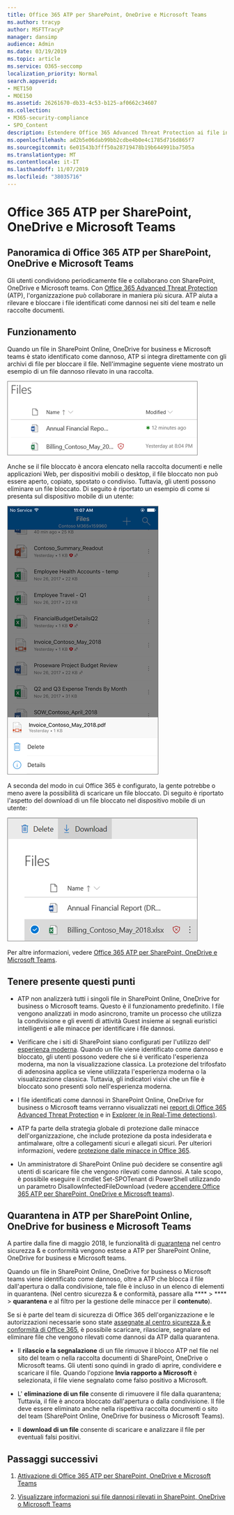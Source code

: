 ```yaml
---
title: Office 365 ATP per SharePoint, OneDrive e Microsoft Teams
ms.author: tracyp
author: MSFTTracyP
manager: dansimp
audience: Admin
ms.date: 03/19/2019
ms.topic: article
ms.service: O365-seccomp
localization_priority: Normal
search.appverid:
- MET150
- MOE150
ms.assetid: 26261670-db33-4c53-b125-af0662c34607
ms.collection:
- M365-security-compliance
- SPO_Content
description: Estendere Office 365 Advanced Threat Protection ai file in SharePoint Online, OneDrive for business e Microsoft teams per consentire una collaborazione più sicura per l'organizzazione.
ms.openlocfilehash: ad2b5e06dab99bb2cdbe4b0e4c1785d716d865f7
ms.sourcegitcommit: 6e01543b3fff50a28719478b19b644991ba7505a
ms.translationtype: MT
ms.contentlocale: it-IT
ms.lasthandoff: 11/07/2019
ms.locfileid: "38035716"
---
```

# <a name="office-365-atp-for-sharepoint-onedrive-and-microsoft-teams"></a>Office 365 ATP per SharePoint, OneDrive e Microsoft Teams

## <a name="overview-of-office-365-atp-for-sharepoint-onedrive-and-microsoft-teams"></a>Panoramica di Office 365 ATP per SharePoint, OneDrive e Microsoft Teams

Gli utenti condividono periodicamente file e collaborano con SharePoint, OneDrive e Microsoft teams. Con [Office 365 Advanced Threat Protection](office-365-atp.md) (ATP), l'organizzazione può collaborare in maniera più sicura. ATP aiuta a rilevare e bloccare i file identificati come dannosi nei siti del team e nelle raccolte documenti.  
  
## <a name="how-it-works"></a>Funzionamento

Quando un file in SharePoint Online, OneDrive for business e Microsoft teams è stato identificato come dannoso, ATP si integra direttamente con gli archivi di file per bloccare il file. Nell'immagine seguente viene mostrato un esempio di un file dannoso rilevato in una raccolta.
  
[![File in OneDrive for business con uno rilevato come dannoso](../media/2bba71cc-7ad1-4799-8b9d-d56f923db3a7.png)](https://support.office.com/article/01e902ad-a903-4e0f-b093-1e1ac0c37ad2)
  
Anche se il file bloccato è ancora elencato nella raccolta documenti e nelle applicazioni Web, per dispositivi mobili o desktop, il file bloccato non può essere aperto, copiato, spostato o condiviso. Tuttavia, gli utenti possono eliminare un file bloccato. Di seguito è riportato un esempio di come si presenta sul dispositivo mobile di un utente:
  
[![Eliminazione di un file bloccato da OneDrive for business dall'app per dispositivi mobili di OneDrive](../media/cb1c1705-fd0a-45b8-9a26-c22503011d54.png)](https://support.office.com/article/01e902ad-a903-4e0f-b093-1e1ac0c37ad2)
  
A seconda del modo in cui Office 365 è configurato, la gente potrebbe o meno avere la possibilità di scaricare un file bloccato. Di seguito è riportato l'aspetto del download di un file bloccato nel dispositivo mobile di un utente:
  
[![Download di un file bloccato in OneDrive for business](../media/be288a82-bdd8-4371-93d8-1783db3b61bc.png)](https://support.office.com/article/01e902ad-a903-4e0f-b093-1e1ac0c37ad2)
  
Per altre informazioni, vedere [Office 365 ATP per SharePoint, OneDrive e Microsoft Teams](turn-on-atp-for-spo-odb-and-teams.md).
  
## <a name="keep-these-points-in-mind"></a>Tenere presente questi punti

- ATP non analizzerà tutti i singoli file in SharePoint Online, OneDrive for business o Microsoft teams. Questo è il funzionamento predefinito. I file vengono analizzati in modo asincrono, tramite un processo che utilizza la condivisione e gli eventi di attività Guest insieme ai segnali euristici intelligenti e alle minacce per identificare i file dannosi.

- Verificare che i siti di SharePoint siano configurati per l'utilizzo dell' [esperienza moderna](https://docs.microsoft.com/sharepoint/guide-to-sharepoint-modern-experience). Quando un file viene identificato come dannoso e bloccato, gli utenti possono vedere che si è verificato l'esperienza moderna, ma non la visualizzazione classica. La protezione del trifosfato di adenosina applica se viene utilizzata l'esperienza moderna o la visualizzazione classica. Tuttavia, gli indicatori visivi che un file è bloccato sono presenti solo nell'esperienza moderna.
    
- I file identificati come dannosi in SharePoint Online, OneDrive for business o Microsoft teams verranno visualizzati nei [report di Office 365 Advanced Threat Protection](view-reports-for-atp.md) e in [Explorer (e in Real-Time detections)](threat-explorer.md).
    
- ATP fa parte della strategia globale di protezione dalle minacce dell'organizzazione, che include protezione da posta indesiderata e antimalware, oltre a collegamenti sicuri e allegati sicuri. Per ulteriori informazioni, vedere [protezione dalle minacce in Office 365](protect-against-threats.md).
    
- Un amministratore di SharePoint Online può decidere se consentire agli utenti di scaricare file che vengono rilevati come dannosi. A tale scopo, è possibile eseguire il cmdlet Set-SPOTenant di PowerShell utilizzando un parametro DisallowInfectedFileDownload (vedere [accendere Office 365 ATP per SharePoint, OneDrive e Microsoft teams](turn-on-atp-for-spo-odb-and-teams.md)).
    
## <a name="quarantine-in-atp-for-sharepoint-online-onedrive-for-business-and-microsoft-teams"></a>Quarantena in ATP per SharePoint Online, OneDrive for business e Microsoft Teams

 A partire dalla fine di maggio 2018, le funzionalità di [quarantena](quarantine-email-messages.md) nel centro sicurezza &amp; e conformità vengono estese a ATP per SharePoint Online, OneDrive for business e Microsoft teams.
  
Quando un file in SharePoint Online, OneDrive for business o Microsoft teams viene identificato come dannoso, oltre a ATP che blocca il file dall'apertura o dalla condivisione, tale file è incluso in un elenco di elementi in quarantena. (Nel centro sicurezza &amp; e conformità, passare alla **** \> **** \> **quarantena** e al filtro per la gestione delle minacce per il **contenuto**). 
  
Se si è parte del team di sicurezza di Office 365 dell'organizzazione e le autorizzazioni necessarie sono state [assegnate al centro sicurezza &amp; e conformità di Office 365](permissions-in-the-security-and-compliance-center.md), è possibile scaricare, rilasciare, segnalare ed eliminare file che vengono rilevati come dannosi da ATP dalla quarantena.
  
- Il **rilascio e la segnalazione** di un file rimuove il blocco ATP nel file nel sito del team o nella raccolta documenti di SharePoint, OneDrive o Microsoft teams. Gli utenti sono quindi in grado di aprire, condividere e scaricare il file. Quando l'opzione **Invia rapporto a Microsoft** è selezionata, il file viene segnalato come falso positivo a Microsoft. 
    
- L' **eliminazione di un file** consente di rimuovere il file dalla quarantena; Tuttavia, il file è ancora bloccato dall'apertura o dalla condivisione. Il file deve essere eliminato anche nella rispettiva raccolta documenti o sito del team (SharePoint Online, OneDrive for business o Microsoft Teams). 
    
- Il **download di un file** consente di scaricare e analizzare il file per eventuali falsi positivi. 
    
## <a name="next-steps"></a>Passaggi successivi

1. [Attivazione di Office 365 ATP per SharePoint, OneDrive e Microsoft Teams](turn-on-atp-for-spo-odb-and-teams.md)
    
2. [Visualizzare informazioni sui file dannosi rilevati in SharePoint, OneDrive o Microsoft Teams](malicious-files-detected-in-spo-odb-or-teams.md)
    
